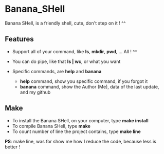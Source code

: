 # Banana_SHell
Banana SHell, is a friendly shell, cute, don't step on it ! ^^

## Features
  
  * Support all of your command, like **ls**, **mkdir**, **pwd**, ... All ! ^^
  
  * You can do pipe, like that **ls | wc**, or what you want
  
  * Specific commands, are **help** and **banana**
    * **help** command, show you specific command, if you forgot it
    * **banana** command, show the Author (Me), data of the last update, and my github
    
## Make
  
  * To install the Banana SHell, on your computer, type **make install**
  * To compile Banana SHell, type **make**
  * To count number of line the project contains, type **make line**
  
  **PS**: make line, was for show me how I reduce the code, because less is better !
  
